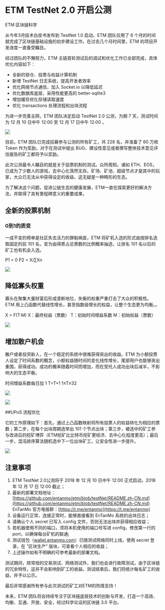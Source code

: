 # ETM TestNet 2.0 开启公测

ETM 区块链科学

从今年3月技术白皮书发布到 TestNet 1.0 启动，ETM 团队仅用了 6 个月的时间就完成了区块链基础设施的初步建设工作。在过去几个月时间里，ETM 的项目开发进度一直备受瞩目。

经过团队的不懈努力，ETM 主链首轮测试后的调试和优化工作已全部完成，具体优化内容如下：
* 全新的锁仓、投票与权益计算机制
* 新增 TestNet 日志系统，提高开发者效率
* 优化网络节点通信，加入 Socket.io 以降低延迟
* 优化数据库底层，采用性能更高的 better-sqlite3
* 增加缓存优化存储读取速度
* 优化 transactions 处理流程和出块流程

为进一步完善主网，ETM 团队决定启动 TestNet 2.0 公测，为期 7 天，测试时间为 12 月 10 日中午 12:00 至 12 月 17 日中午 12:00 。

![](./md_image/news-pic2.jpg)

目前，ETM 团队已完成招募参与公测的所有矿工，共 228 名，并准备了 60 万枚Token 作为奖励，对于在测试中提出 BUG、建设性意见或者撰写整体技术意见评估报告的矿工都将予以奖励。

此次公测最令人瞩目的就是关于投票机制的测试。众所周知，诸如 ETH、EOS，已成为了少数人的游戏，去中心化荡然无存。矿场、矿池、超级节点才是其中的玩家，大众已无法从中获得设定的收益，这无疑是一种畸形的生态。

为了解决这个问题，促进公链生态的健康发展，ETM一直在探索更好的解决方法，并取得了具有里程碑意义的重要成果。

## 全新的投票机制
### 0到1的质变
一成不变的榜单是社区失去活力的罪魁祸首，ETM 将矿机入选的形式由按排名选取固定的前 101 名，变为由得票占总票数的比例概率抽选，让排名 101 名以后的矿工也有机会入选。

P1 = 0
P2 = X/∑Xn

![](./md_image/news-pic201.jpg)

## 降低寡头权重
寡头在聚集大量财富后形成垄断地位，失衡的权重严重打击了大众的积极性。ETM 用上凸函数代替线性增长，甚至指数级增长的权益，让整个生态更为均衡。。

X = F(T·M)
X：最终权益（票数）
T：初始时间增益系数
M：初始权益（票数）

![](./md_image/news-pic202.jpg)

## 增加散户机会
散户或者投资新人，在一个稳定的系统中很难获得突出的收益。ETM 为小额投票人设定了时间系数的概念，小额权益随时间的变化线性增长，尾部用户也能够突出重围，获得成功。成功的概率随着时间而增加，而在受托人成功出块后减半，不影响大的生态平衡。

时间增益系数每日加 1
T=T+1
1≤T≤32

![](./md_image/news-pic203.jpg)

![](./md_image/news-pic204.jpg)

##UPoS 流程优化

它的工作原理如下：首先，通过上凸函数映射将所有投票人的权益转化为相应的票数；第二步，在每个出块周期选举出 101 个节点出块；第三步，被选中的矿工参与改进后的挖矿博弈（ETM挖矿比比特币挖矿更经济、去中心化程度更高）；最后一步，混沌排序算法随机选中下一位出块矿工，让安全性进一步提升。

![](./md_image/news-pic205.jpg)


## 注意事项

1.  ETM TestNet 2.0公测将于 2018 年 12 月 10 日中午 12:00 正式启动，2018 年 12 月 17 日 12:00 截止；
2.  最新的部署文档地址：[https://github.com/entanmo/etm/blob/testNet/README.zh-CN.md](https://github.com/entanmo/etm/blob/testNet/README.zh-CN.md)   EnTanMo 官方电报群：[https://t.me/entanmo](https://t.me/entanmo)
3.  设备运行正常，连接正常时，能够直接看到 EnTanMo 系统的出块日志；
4.  请确认个人 secret 已写入 config 文件，否则无法出块并获得相应收益；
5.  若机器使用不同的端口，须将本机使用的端口号写进 config，修改第一行的 port，以确保每台矿机的联通;
6.  测试钱包（[wallet.entanmo.com](wallet.entanmo.com)）已随测试网络同时上线，使用 secret 登录，在 “区块生产” 版块，可查看个人相应的收益；
7.  上述操作如有不明确的可参考最新的部署文档。

测试期间，除常规的交易测试、网络测试外，我们也会进行故障测试。由于区块链的冗余特性，这并不会影响到矿工的收益。测试结束后，我们将统计每名矿工的收益，并予以公示。

最后非常感谢所有参与此次测试的矿工对ETM的热情支持！

未来，ETM 团队将会持续专注于区块链底层技术的创新与开发，打造一个高效、均衡、互通、开放、安全，经过科学论证的区块链 3.0 平台。




